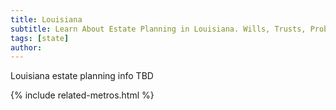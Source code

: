 ```yaml
---
title: Louisiana
subtitle: Learn About Estate Planning in Louisiana. Wills, Trusts, Probate, and More in Louisiana. Find a Louisiana Estate Attorney for Your Estate Planning Needs.
tags: [state]
author:
---
```


Louisiana estate planning info TBD

<!-- Related Metros List -->
{% include related-metros.html %}

